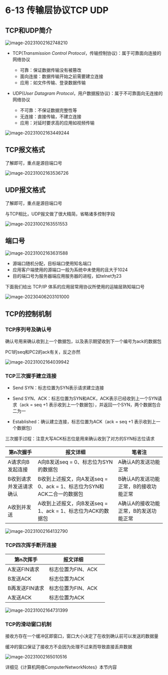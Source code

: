 # 6-13 传输层协议TCP UDP

## TCP和UDP简介

![image-20231002162748210](https://img.yatjay.top/md/image-20231002162748210.png)

- TCP(*Transmission Control Protocol*，传输控制协议)：属于可靠面向连接的网络协议
  - 可靠：保证数据传输没有被篡改
  - 面向连接：数据传输开始之前需要建立连接
  - 应用：如文件传输、登录数据传输

- UDP(*User Datagram Protocol*，用户数据报协议)：属于不可靠面向无连接的网络协议
  - 不可靠：不保证数据完整性等
  - 无连接：直接传输，不建立连接
  - 应用：对延时要求高的应用如视频传输

![image-20231002163449244](https://img.yatjay.top/md/image-20231002163449244.png)

## TCP报文格式

了解即可，重点是源目端口号

![image-20231002163536726](https://img.yatjay.top/md/image-20231002163536726.png)

## UDP报文格式

了解即可，重点是源目端口号

与TCP相比，UDP报文做了很大精简，省略诸多控制字段

![image-20231002163551553](https://img.yatjay.top/md/image-20231002163551553.png)

## 端口号

![image-20231002163631588](https://img.yatjay.top/md/image-20231002163631588.png)

- 源端口随机分配，目标端口使用知名端口
- 应用客户端使用的源端口一般为系统中未使用的且大于1024
- 目的端口号为服务器端应用服务器的进程，如telnet为23

下面我们给出 TCP/IP 体系的应用层常用协议所使用的运输层熟知端口号

![image-20230406203101000](https://img.yatjay.top/md/image-20230406203101000.png)

## TCP的控制机制

### TCP序列号及确认号

确认号用来确认收到上一个数据包，以及表示期望收到下一个编号为ack的数据包

PC1的seq和PC2的ack有关，反之亦然

![image-20231002164039942](https://img.yatjay.top/md/image-20231002164039942.png)

### TCP三次握手建立连接

- Send SYN：标志位置为SYN表示请求建立连接

- Send SYN、ACK：标志位置为SYN和ACK，ACK表示已经收到上一个SYN请求（ack = seq +1 表示收到上一个数据包），并返回一个SYN，两个数据包合二为一

- Established：确认建立连接，标志位置为ACK（ack = seq +1 表示收到上一个数据包）

三次握手过程：注意大写ACK标志位是用来确认收到了对方的SYN标志位请求

| 第n次握手               | 报文详细                                                     | 笔者注                                |
| ----------------------- | ------------------------------------------------------------ | ------------------------------------- |
| A请求向B发起连接        | A向B发送seq = 0、标志位为SYN的数据包                         | A确认A的发送功能正常                  |
| B收到请求并发送请求确认 | B收到上述报文，向A发送seq = 0、ack = 1、标志位为SYN和ACK二合一的数据包 | B确认A的发送功能正常，B的接收功能正常 |
| A收到并发送             | A收到上述报文，向B发送seq = 1、ack = 1、标志位为ACK的数据包  | A确认A的接收功能正常，B的发送功能正常 |

![image-20231002164132790](https://img.yatjay.top/md/image-20231002164132790.png)

### TCP四次挥手断开连接

| 第n次挥手      | 报文详细           |      |
| -------------- | ------------------ | ---- |
| A发送FIN请求   | 标志位置为FIN、ACK |      |
| B发送ACK       | 标志位置为ACK      |      |
| B再发送FIN请求 | 标志位置为FIN、ACK |      |
| A发送ACK       | 标志位置为ACK      |      |

![image-20231002164731399](https://img.yatjay.top/md/image-20231002164731399.png)

### TCP的滑动窗口机制

接收方存在一个缓冲区即窗口，窗口大小决定了在收到确认前可以发送的数据量

缓冲的窗口保证了接收方不会因为处理不过来而导致直接丢弃数据

![image-20231002165010516](https://img.yatjay.top/md/image-20231002165010516.png)

详细见《计算机网络ComputerNetworkNotes》本节内容